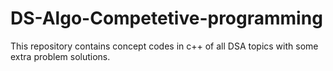 # DS-Algo-Competetive-programming
This repository contains concept codes in c++ of all DSA topics with some extra problem solutions.

